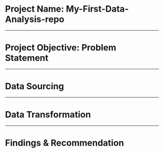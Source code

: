 # Project Name: My-First-Data-Analysis-repo

----
# Project Objective: Problem Statement



----
# Data Sourcing



----
# Data Transformation



----
# Findings & Recommendation
